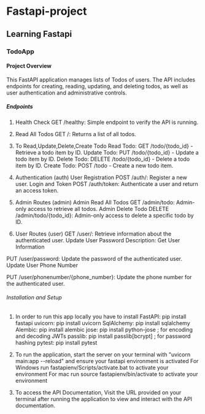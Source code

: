 # Fastapi-project
## Learning Fastapi
### TodoApp 

#### Project Overview
This FastAPI application manages lists of Todos of users. The API includes endpoints for creating, reading, updating, and deleting todos, as well as user authentication and administrative controls.

##### Endpoints
1. Health Check
GET /healthy: Simple endpoint to verify the API is running.

2. Read All Todos
GET /: Returns a list of all todos.

3. To Read,Update,Delete,Create Todo 
Read Todo: GET /todo/{todo_id} - Retrieve a todo item by ID.
Update Todo: PUT /todo/{todo_id} - Update a todo item by ID.
Delete Todo: DELETE /todo/{todo_id} - Delete a todo item by ID.
Create Todo: POST /todo - Create a new todo item.

4. Authentication (auth)
User Registration
POST /auth/: Register a new user.
Login and Token
POST /auth/token: Authenticate a user and return an access token.

5. Admin Routes (admin)
Admin Read All Todos
GET /admin/todo: Admin-only access to retrieve all todos.
Admin Delete Todo
DELETE /admin/todo/{todo_id}: Admin-only access to delete a specific todo by ID.

6. User Routes (user)
GET /user/: Retrieve information about the authenticated user.
Update User Password
Description: Get User Information

PUT /user/password: Update the password of the authenticated user.
Update User Phone Number

PUT /user/phonenumber/{phone_number}: Update the phone number for the authenticated user.

###### Installation and Setup
1. In order to run this app locally you have to install
FastAPI: pip install fastapi
uvicorn: pip install uvicorn
SqlAlchemy: pip install sqlalchemy
Alembic: pip install alembic
jose: pip install python-jose ; for encoding and decoding JWTs
passlib: pip install passlib[bcrypt] ;  for password hashing
pytest: pip install pytest

2. To run the application, start the server on your terminal with "uvicorn main:app --reload" and ensure your fastapi environment is activated
 For Windows run fastapienv/Scripts/activate.bat to activate your environment
 For mac run source fastapienv/bin/activate to activate your environment
3. To access the API Documentation, Visit the URL provided on your terminal after running the application to view and interact with the API documentation.



